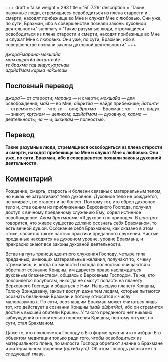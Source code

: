 +++
draft = false
weight = 293
title = 'БГ 7.29'
description = 'Такие разумные люди, стремящиеся освободиться из плена старости и смерти, находят прибежище во Мне и служат Мне с любовью. Они уже, по сути, Брахман, ибо в совершенстве познали законы духовной деятельности.'
summary = 'Такие разумные люди, стремящиеся освободиться из плена старости и смерти, находят прибежище во Мне и служат Мне с любовью. Они уже, по сути, Брахман, ибо в совершенстве познали законы духовной деятельности.'
+++

_джара̄-маран̣а-мокша̄йа  
ма̄м а̄ш́ритйа йатанти йе  
те брахма тад видух̣ кр̣тснам  
адхйа̄тмам̇ карма ча̄кхилам_

## Пословный перевод

_джара̄_ — от старости; _маран̣а_ — и смерти; _мокша̄йа_ — для освобождения; _ма̄м_ — во Мне; _а̄ш́ритйа_ — найдя прибежище; _йатанти_ — стремятся; _йе_ — что; _те_ — они; _брахма_ — Брахман; _тат_ — тот; _видух̣_ — знают; _кр̣тснам_ — целиком; _адхйа̄тмам_ — духовную; _карма_ — деятельность; _ча_ — и; _акхилам_ — полностью.

## Перевод

**Такие разумные люди, стремящиеся освободиться из плена старости и смерти, находят прибежище во Мне и служат Мне с любовью. Они уже, по сути, Брахман, ибо в совершенстве познали законы духовной деятельности.**

## Комментарий

Рождение, смерть, старость и болезни связаны с материальным телом, но никак не затрагивают тело духовное. Духовное тело не рождается, не умирает, не стареет и не болеет. Поэтому тот, кто обрел духовное тело и, став одним из приближенных Верховного Господа, получил доступ к вечному преданному служению Ему, обрел истинное освобождение. _Ахам̇ брахма̄сми:_ «Я духовен по природе». В _шастрах_ говорится, что живое существо должно осознать себя Брахманом, то есть вечной душой. Осознание себя Брахманом, как сказано в этом стихе, является также частью практики преданного служения. Чистые преданные находятся на духовном уровне, уровне Брахмана, и прекрасно знают все законы духовной деятельности.

Встав на путь трансцендентного служения Господу, четыре типа преданных, имеющих материальные желания, получают то, к чему стремились, и, когда по милости Господа полностью очищаются и обретают сознание Кришны, им даруется право наслаждаться духовным блаженством, общаясь с Верховным Господом. Те же, кто поклоняется полубогам, никогда не смогут попасть на планету Верховного Господа и общаться с Ним. На высшую планету Кришны, Голоку Вриндавану, закрыт доступ даже тем людям, которые пытаются осознать безличный Брахман и потому относятся к числу малоразумных. По сути, осознавшим Брахман может считаться лишь тот, кто действует в сознании Кришны _(ма̄м а̄ш́ритйа),_ ибо он стремится достичь высшей обители Кришны. У такого преданного нет никаких заблуждений относительно положения Кришны, поэтому он уже, по сути, стал Брахманом.

Даже те, кто поклоняется Господу в Его форме _арча_ или кто избрал Его объектом медитации только ради того, чтобы освободиться из материального плена, по милости Господа обретают знание о Брахмане и материальном творении _(адхибхуте)._ Об этом Господь расскажет в следующей главе.
